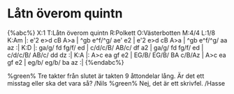 # Låtn överom quintn

{%abc%}
X:1
T:Låtn överom quintn
R:Polkett
O:Västerbotten
M:4/4
L:1/8
K:Am
|: e'2 e>d cB A>a | ^gb e^f/^g/ ae' e2 | e'2 e>d cB A>a | ^gb e^f/^g/ aa az :|
K:D
|: ga/g/ fd fg/f/ ed | c/d/c/B/ AB/c/ df a2 | ga/g/ fd fg/f/ ed | c/d/c/B/ AB/c/ dd dz :|
K:A
|: A>c ea gf e2 | EG/B/ EG/B/ BA c/B/Az | A>c ea gf e2 | eg/b/ eg/b/ ba az :|
{%endabc%}

%green% Tre takter från slutet är takten 9 åttondelar lång. Är det ett misstag eller ska det vara så? /Nils
%green% Nej, det är ett skrivfel. /Hasse
